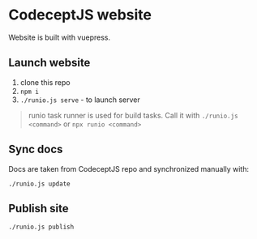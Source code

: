 # CodeceptJS website

Website is built with vuepress.

## Launch website

1. clone this repo
2. `npm i`
3. `./runio.js serve` - to launch server

> runio task runner is used for build tasks. Call it with `./runio.js <command>` or `npx runio <command>`

## Sync docs

Docs are taken from CodeceptJS repo and synchronized manually with:

```
./runio.js update
```

## Publish site

```
./runio.js publish
```

